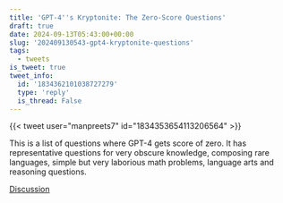 ```yaml
---
title: 'GPT-4''s Kryptonite: The Zero-Score Questions'
draft: true
date: 2024-09-13T05:43:00+00:00
slug: '202409130543-gpt4-kryptonite-questions'
tags:
  - tweets
is_tweet: true
tweet_info:
  id: '1834362101038727279'
  type: 'reply'
  is_thread: False
---
```




{{< tweet user="manpreets7" id="1834353654113206564" >}}

This is a list of questions where GPT-4 gets score of zero. It has representative questions for very obscure knowledge, composing rare languages, simple but very laborious math problems, language arts and reasoning questions.

[Discussion](https://x.com/sytelus/status/1834362101038727279)
